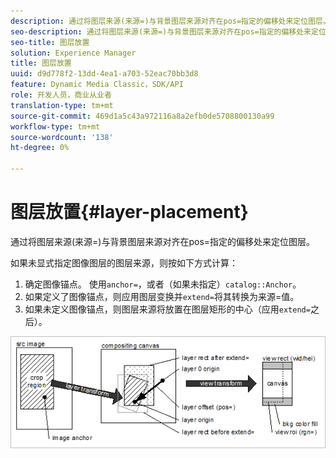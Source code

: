 ```yaml
---
description: 通过将图层来源(来源=)与背景图层来源对齐在pos=指定的偏移处来定位图层。
seo-description: 通过将图层来源(来源=)与背景图层来源对齐在pos=指定的偏移处来定位图层。
seo-title: 图层放置
solution: Experience Manager
title: 图层放置
uuid: d9d778f2-13dd-4ea1-a703-52eac70bb3d8
feature: Dynamic Media Classic，SDK/API
role: 开发人员，商业从业者
translation-type: tm+mt
source-git-commit: 469d1a5c43a972116a8a2efb0de5708800130a99
workflow-type: tm+mt
source-wordcount: '138'
ht-degree: 0%

---
```



# 图层放置{#layer-placement}

通过将图层来源(来源=)与背景图层来源对齐在pos=指定的偏移处来定位图层。

如果未显式指定图像图层的图层来源，则按如下方式计算：

1. 确定图像锚点。 使用`anchor=`，或者（如果未指定）`catalog::Anchor`。
1. 如果定义了图像锚点，则应用图层变换并`extend=`将其转换为来源=值。
1. 如果未定义图像锚点，则图层来源将放置在图层矩形的中心（应用`extend=`之后）。

![](assets/layerplacement.png)


